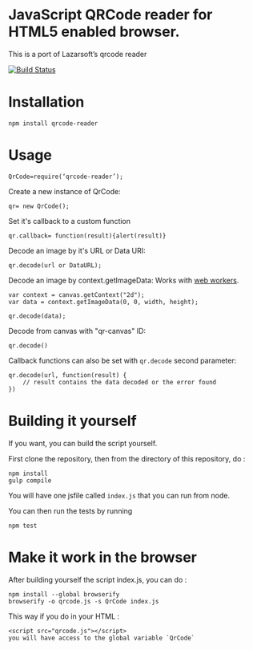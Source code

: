 # JavaScript QRCode reader for HTML5 enabled browser.

This is a port of Lazarsoft’s qrcode reader

[![Build Status](https://travis-ci.org/edi9999/jsqrcode.svg?branch=master&style=flat)](https://travis-ci.org/edi9999/jsqrcode)

# Installation

    npm install qrcode-reader

# Usage

    QrCode=require(‘qrcode-reader’);

Create a new instance of QrCode:

    qr= new QrCode();

Set it's callback to a custom function

    qr.callback= function(result){alert(result)}

Decode an image by it's URL or Data URI:

    qr.decode(url or DataURL);

Decode an image by context.getImageData:
Works with [web workers](https://developer.mozilla.org/en-US/docs/Web/API/Web_Workers_API/Using_web_workers).

    var context = canvas.getContext("2d");
    var data = context.getImageData(0, 0, width, height);

    qr.decode(data);

Decode from canvas with "qr-canvas" ID:

    qr.decode()

Callback functions can also be set with `qr.decode` second parameter:

    qr.decode(url, function(result) {
        // result contains the data decoded or the error found
    })

# Building it yourself

If you want, you can build the script yourself.

First clone the repository, then from the directory of this repository, do :

    npm install
    gulp compile

You will have one jsfile called `index.js` that you can run from node.

You can then run the tests by running

    npm test

# Make it work in the browser

After building yourself the script index.js, you can do :

    npm install --global browserify
    browserify -o qrcode.js -s QrCode index.js

This way if you do in your HTML :

    <script src="qrcode.js"></script>
    you will have access to the global variable `QrCode`
